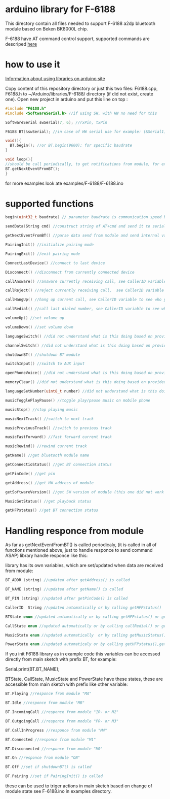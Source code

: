 # arduino library for F-6188

This directory contain all files needed to support F-6188 a2dp bluetooth module based on Beken BK8000L chip.

F-6188 have AT command control support, supported commands are descriped <a href="https://github.com/tomaskovacik/kicad-library/tree/master/library/datasheet/F-6188_BK8000L">here</a>

# how to use it

<a href="https://www.arduino.cc/en/Guide/Libraries">Information about using libraries on arduino site</a>

Copy content of this repository directory or just this two files: F6188.cpp, F6188.h to ~/Arduino/libraries/F-6188/ directory (if did not exist, create one). Open new project in arduino and put this line on top :

```c
#include "F6188.h"
#include <SoftwareSerial.h> //if using SW, with HW no need for this

SoftwareSerial swSerial(7, 6); //rxPin, txPin

F6188 BT(&swSerial); //in case of HW serial use for example: (&Serial1)

void(){
  BT.begin(); //or BT.begin(9600); for specific baudrate
}

void loop(){
//should be call periodically, to get notifications from module, for example if someone calling...
BT.getNextEventFromBT();
}
```

for more examples look ate examples/F-6188/F-6188.ino

# supported functions
```c
begin(uint32_t baudrate) // parameter baudrate is communication speed between MCU and arduino, default 9600

sendData(String cmd) //construct string of AT+cmd and send it to serial port 

getNextEventFromBT() //parse data send from module and send internal variales, call this periodicaly, to parse data received from module ASAP

PairingInit() //initialize pairing mode

PairingExit() //exit pairing mode

ConnectLastDevice() //connect to last device 

Disconnect() //disconnect from currently connected device

callAnsware() //answare currently receiving call, see CallerID variable to see who is calling

callReject() //reject currently receiving call,  see CallerID variable to see who is calling

callHangUp() //hang up current call, see CallerID variable to see who you are calling with

callRedial() //call last dialed number, see CallerID variable to see who you dialing

volumeUp() //set volume up

volumeDown() //set volume down

languageSwitch() //did not understand what is this doing based on provided info in datasheet (sending AT+CM)

channelSwitch() //did not understand what is this doing based on provided info in datasheet (sending AT+CO)

shutdownBT() //shutdown BT module

switchInput() //switch to AUX input 

openPhoneVoice() //did not understand what is this doing based on provided info in datasheet (sending AT+CV)

memoryClear() //did not understand what is this doing based on provided info in datasheet (sending AT+CZ)

languageSetNumber(uint8_t number) //did not understand what is this doing based on provided info in datasheet (sending AT+CM+number)

musicTogglePlayPause() //toggle play/pause music on mobile phone

musicStop() //stop playing music

musicNextTrack() //switch to next track

musicPreviousTrack() //switch to previous track

musicFastForward() //fast forward current track

musicRewind() //rewind current track

getName() //get bluetooth module name

getConnectioStatus() //get BT connection status 

getPinCode() //get pin

getAddress() //get HW address of module

getSoftwareVersion() //get SW version of module (this one did not work for me)

MusicGetStatus() //get playback status 

getHFPstatus() //get BT connection status
```

# Handling responce from module

As far as getNextEventFromBT() is called periodicaly, (it is called in all of functions mentioned above, just to handle responce to send command ASAP) library handle responce like this:

library has its own variables, which are set/updated when data are received from module:
```c
BT_ADDR (string) //updated after getAddress() is called

BT_NAME (string) //updated after getName() is called

BT_PIN (string) //updated after getPinCode() is called

CallerID  String //updated automatically or by calling getHFPstatus()

BTState enum //updated automatically or by calling getHFPstatus() or getConnectionStatus()

CallState enum //updated automatically or by calling callRedial() or getHFPstatus()

MusicState enum //updated automatically  or by calling getMusicStatus()

PowerState enum //updated automaticaly or by calling getHFPstatus(),getMusicStatus() or getConnectionStatus()
```
If you init F6188 library as in example code this variables can be accessed directly from main sketch with prefix BT, for example:

Serial.print(BT.BT_NAME);


BTState, CallState, MusicState and PowerState have these states, these are accessible from main sketch with prefix like other variable:
```c
BT.Playing //responce from module "MA"

BT.Idle //responce from module "MB"

BT.IncomingCall //responce from module "IR- or M2"

BT.OutgoingCall //responce from module "PR- or M3"

BT.CallInProgress //responce from module "M4"

BT.Connected //responce from module "M1"

BT.Disconnected //responce from module "M0"

BT.On //responce from module "ON"

BT.Off //set if shutdownBT() is called

BT.Pairing //set if PairingInit() is called
```
these can be used to triger actions in main sketch based on change of module state see F-6188.ino in examples directory.






